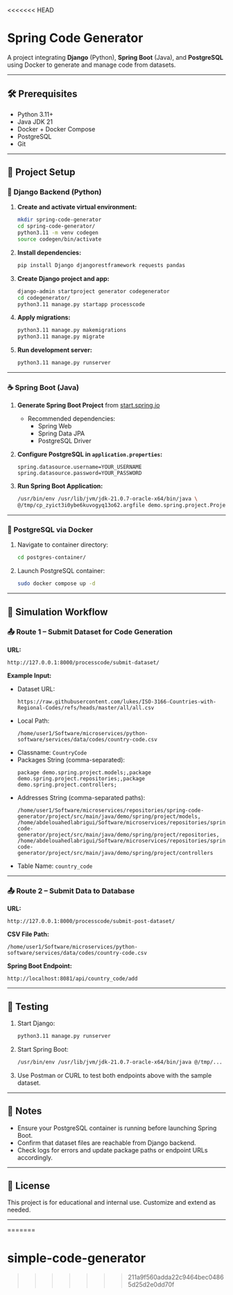 <<<<<<< HEAD
# Spring Code Generator

A project integrating **Django** (Python), **Spring Boot** (Java), and **PostgreSQL** using Docker to generate and manage code from datasets.

---

## 🛠️ Prerequisites

- Python 3.11+
- Java JDK 21
- Docker + Docker Compose
- PostgreSQL
- Git

---

## 📁 Project Setup

### 🐍 Django Backend (Python)

1. **Create and activate virtual environment:**
   ```bash
   mkdir spring-code-generator
   cd spring-code-generator/
   python3.11 -m venv codegen
   source codegen/bin/activate
   ```

2. **Install dependencies:**
   ```bash
   pip install Django djangorestframework requests pandas
   ```

3. **Create Django project and app:**
   ```bash
   django-admin startproject generator codegenerator
   cd codegenerator/
   python3.11 manage.py startapp processcode
   ```

4. **Apply migrations:**
   ```bash
   python3.11 manage.py makemigrations
   python3.11 manage.py migrate
   ```

5. **Run development server:**
   ```bash
   python3.11 manage.py runserver
   ```

---

### ☕ Spring Boot (Java)

1. **Generate Spring Boot Project** from [start.spring.io](https://start.spring.io/)
   - Recommended dependencies:
     - Spring Web
     - Spring Data JPA
     - PostgreSQL Driver

2. **Configure PostgreSQL in `application.properties`:**
   ```properties
   spring.datasource.username=YOUR_USERNAME
   spring.datasource.password=YOUR_PASSWORD
   ```

3. **Run Spring Boot Application:**
   ```bash
   /usr/bin/env /usr/lib/jvm/jdk-21.0.7-oracle-x64/bin/java \
   @/tmp/cp_zyict3i0ybe6kuvogyq13o62.argfile demo.spring.project.ProjectApplication
   ```

---

### 🐘 PostgreSQL via Docker

1. Navigate to container directory:
   ```bash
   cd postgres-container/
   ```

2. Launch PostgreSQL container:
   ```bash
   sudo docker compose up -d
   ```

---

## 🔁 Simulation Workflow

### 📤 Route 1 – Submit Dataset for Code Generation

**URL:**
```
http://127.0.0.1:8000/processcode/submit-dataset/
```

**Example Input:**
- Dataset URL:
  ```
  https://raw.githubusercontent.com/lukes/ISO-3166-Countries-with-Regional-Codes/refs/heads/master/all/all.csv
  ```
- Local Path:
  ```
  /home/user1/Software/microservices/python-software/services/data/codes/country-code.csv
  ```
- Classname: `CountryCode`
- Packages String (comma-separated):
  ```
  package demo.spring.project.models;,package demo.spring.project.repositories;,package demo.spring.project.controllers;
  ```
- Addresses String (comma-separated paths):
  ```
  /home/user1/Software/microservices/repositories/spring-code-generator/project/src/main/java/demo/spring/project/models,
  /home/abdelouahedlabrigui/Software/microservices/repositories/spring-code-generator/project/src/main/java/demo/spring/project/repositories,
  /home/abdelouahedlabrigui/Software/microservices/repositories/spring-code-generator/project/src/main/java/demo/spring/project/controllers
  ```
- Table Name: `country_code`

---

### 📤 Route 2 – Submit Data to Database

**URL:**
```
http://127.0.0.1:8000/processcode/submit-post-dataset/
```

**CSV File Path:**
```
/home/user1/Software/microservices/python-software/services/data/codes/country-code.csv
```

**Spring Boot Endpoint:**
```
http://localhost:8081/api/country_code/add
```

---

## 🧪 Testing

1. Start Django:
   ```bash
   python3.11 manage.py runserver
   ```

2. Start Spring Boot:
   ```bash
   /usr/bin/env /usr/lib/jvm/jdk-21.0.7-oracle-x64/bin/java @/tmp/... ProjectApplication
   ```

3. Use Postman or CURL to test both endpoints above with the sample dataset.

---

## 📎 Notes

- Ensure your PostgreSQL container is running before launching Spring Boot.
- Confirm that dataset files are reachable from Django backend.
- Check logs for errors and update package paths or endpoint URLs accordingly.

---

## 📄 License

This project is for educational and internal use. Customize and extend as needed.

---
=======
# simple-code-generator
>>>>>>> 211a9f560adda22c9464bec04865d25d2e0dd70f
